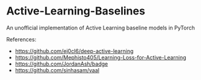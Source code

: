 # Active-Learning-Baselines
An unofficial implementation of Active Learning baseline models in PyTorch

References:
- https://github.com/ej0cl6/deep-active-learning
- https://github.com/Mephisto405/Learning-Loss-for-Active-Learning
- https://github.com/JordanAsh/badge
- https://github.com/sinhasam/vaal
